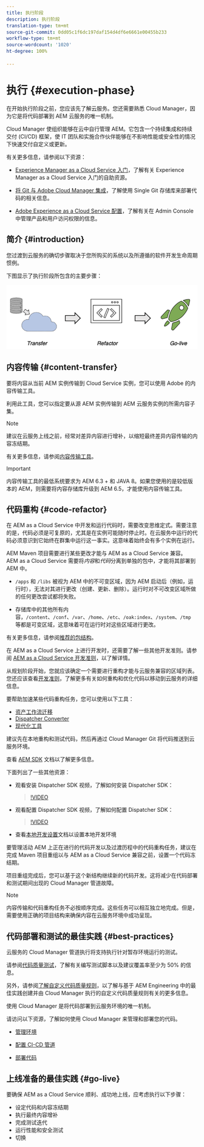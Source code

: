 ```yaml
---
title: 执行阶段
description: 执行阶段
translation-type: tm+mt
source-git-commit: 0dd05c1f6dc197daf154d4df6e6661e00455b233
workflow-type: tm+mt
source-wordcount: '1020'
ht-degree: 100%

---
```



# 执行 {#execution-phase}

在开始执行阶段之前，您应该先了解云服务。您还需要熟悉 Cloud Manager，因为它是将代码部署到 AEM 云服务的唯一机制。

Cloud Manager 使组织能够在云中自行管理 AEM。它包含一个持续集成和持续交付 (CI/CD) 框架，使 IT 团队和实施合作伙伴能够在不影响性能或安全性的情况下快速交付自定义或更新。

有关更多信息，请参阅以下资源：

* [Experience Manager as a Cloud Service 入门](https://docs.adobe.com/content/help/zh-Hans/experience-manager-cloud-service/onboarding/home.html)，了解有关 Experience Manager as a Cloud Service 入门的自助资源。

* [将 Git 与 Adobe Cloud Manager 集成](https://docs.adobe.com/content/help/zh-Hans/experience-manager-cloud-service/implementing/managing-code/integrating-with-git.html)，了解使用 Single Git 存储库来部署代码的相关信息。

* [Adobe Experience as a Cloud Service 配置](https://docs.adobe.com/content/help/zh-Hans/experience-manager-cloud-service/security/ims-support.html#aem-configuration)，了解有关在 Admin Console 中管理产品和用户访问权限的信息。


## 简介 {#introduction}

您过渡到云服务的确切步骤取决于您所购买的系统以及所遵循的软件开发生命周期惯例。

下图显示了执行阶段所包含的主要步骤：

![图像](/help/move-to-cloud-service/assets/exec-image1.png)

## 内容传输 {#content-transfer}

要将内容从当前 AEM 实例传输到 Cloud Service 实例，您可以使用 Adobe 的内容传输工具。

利用此工具，您可以指定要从源 AEM 实例传输到 AEM 云服务实例的所需内容子集。

>[!NOTE]
>建议在云服务上线之前，经常对差异内容进行增补，以缩短最终差异内容传输的内容冻结期。

有关更多信息，请参阅[内容传输工具](/help/move-to-cloud-service/content-transfer-tool/overview-content-transfer-tool.md)。

>[!IMPORTANT]
>内容传输工具的最低系统要求为 AEM 6.3 + 和 JAVA 8。如果您使用的是较低版本的 AEM，则需要将内容存储库升级到 AEM 6.5，才能使用内容传输工具。

## 代码重构 {#code-refactor}

在 AEM as a Cloud Service 中开发和运行代码时，需要改变思维定式。需要注意的是，代码必须是可复原的，尤其是在实例可能随时停止时。在云服务中运行的代码必须意识到它始终在群集中运行这一事实。这意味着始终会有多个实例在运行。

AEM Maven 项目需要进行某些更改才能与 AEM as a Cloud Service 兼容。AEM as a Cloud Service 需要将&#x200B;*内容*&#x200B;和&#x200B;*代码*&#x200B;分离到单独的包中，才能将其部署到 AEM 中。

* `/apps` 和 `/libs` 被视为 AEM 中的不可变区域，因为 AEM 启动后（例如，运行时），无法对其进行更改（创建、更新、删除）。运行时对不可改变区域所做的任何更改尝试都将失败。

* 存储库中的其他所有内容，`/content`、`/conf`、`/var`、`/home`、`/etc`、`/oak:index`、`/system`、`/tmp` 等都是可变区域，这意味着可在运行时对这些区域进行更改。

有关更多信息，请参阅[推荐的包结构](https://docs.adobe.com/content/help/zh-Hans/experience-manager-cloud-service/implementing/developing/aem-project-content-package-structure.html#recommended-package-structure)。

在 AEM as a Cloud Service 上进行开发时，还需要了解一些其他开发准则。请参阅 [AEM as a Cloud Service 开发准则](https://docs.adobe.com/content/help/zh-Hans/experience-manager-cloud-service/implementing/developing/development-guidelines.html)，以了解详情。

从规划阶段开始，您就应该确定一个需要进行重构才能与云服务兼容的区域列表。您还应该查看[开发准则](https://docs.adobe.com/content/help/en/experience-manager-cloud-service/implementing/developing/development-guidelines.html)，了解更多有关如何重构和优化代码以移动到云服务的详细信息。

要帮助加速某些代码重构任务，您可以使用以下工具：

* [资产工作流迁移](/help/move-to-cloud-service/moving-to-aem-assets/asset-workflow-migration-tool.md)
* [Dispatcher Converter](/help/move-to-cloud-service/refactoring-tools/dispatcher-transformation-utility-tools.md)
* [现代化工具](/help/move-to-cloud-service/refactoring-tools/aem-modernization-tools.md)

建议先在本地重构和测试代码，然后再通过 Cloud Manager Git 将代码推送到云服务环境。

查看 [AEM SDK](https://docs.adobe.com/content/help/zh-Hans/experience-manager-cloud-service/implementing/deploying/overview.html#aem-as-a-cloud-service-sdk) 文档以了解更多信息。

下面列出了一些其他资源：

* 观看安装 Dispatcher SDK 视频，了解如何安装 Dispatcher SDK：

   >[!VIDEO](https://video.tv.adobe.com/v/30601)

* 观看配置 Dispatcher SDK 视频，了解如何配置 Dispatcher SDK：

   >[!VIDEO](https://video.tv.adobe.com/v/30602)

* 查看[本地开发设置](https://docs.adobe.com/content/help/en/experience-manager-learn/cloud-service/local-development-environment-set-up/overview.html)文档以设置本地开发环境


要管理活动 AEM 上正在进行的代码开发以及过渡历程中的代码重构任务，建议在完成 Maven 项目重组以与 AEM as a Cloud Service 兼容之前，设置一个代码冻结期。

项目重组完成后，您可以基于这个新结构继续新的代码开发。这将减少在代码部署和测试期间出现的 Cloud Manager 管道故障。

>[!NOTE]
>内容传输和代码重构任务不必按顺序完成。这些任务可以相互独立地完成。但是，需要使用正确的项目结构来确保内容在云服务环境中成功呈现。

## 代码部署和测试的最佳实践 {#best-practices}

云服务的 Cloud Manager 管道执行将支持执行针对暂存环境运行的测试。

请参阅[代码质量测试](https://docs.adobe.com/content/help/zh-Hans/experience-manager-cloud-service/implementing/developing/understand-test-results.html#code-quality-testing)，了解有关编写测试脚本以及建议覆盖率至少为 50% 的信息。

另外，请参阅[了解自定义代码质量规则](https://docs.adobe.com/content/help/zh-Hans/experience-manager-cloud-service/implementing/using-cloud-manager/custom-code-quality-rules.html)，以了解与基于 AEM Engineering 中的最佳实践创建并由 Cloud Manager 执行的自定义代码质量规则有关的更多信息。

使用 Cloud Manager 是将代码部署到云服务环境的唯一机制。

请访问以下资源，了解如何使用 Cloud Manager 来管理和部署您的代码。

* [管理环境](https://docs.adobe.com/content/help/zh-Hans/experience-manager-cloud-service/implementing/using-cloud-manager/manage-environments.html)

* [配置 CI-CD 管道](https://docs.adobe.com/content/help/zh-Hans/experience-manager-cloud-service/implementing/using-cloud-manager/configure-pipeline.html)

* [部署代码](https://docs.adobe.com/content/help/zh-Hans/experience-manager-cloud-service/implementing/using-cloud-manager/deploy-code.html)

## 上线准备的最佳实践 {#go-live}

要确保 AEM as a Cloud Service 顺利、成功地上线，应考虑执行以下步骤：

* 设定代码和内容冻结期
* 执行最终内容增补
* 完成测试迭代
* 运行性能和安全测试
* 切换
